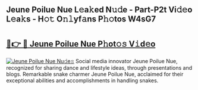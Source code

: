 ## Jeune Poilue Nue L𝚎a𝚔ed N𝚞𝚍e - Part-P2t Vi𝚍𝚎o L𝚎a𝚔s - H𝚘𝚝 O𝚗𝚕yf𝚊ns P𝚑𝚘tos W4sG7

# <h2><a href="http://kfdekh.oniu.top/?m=Jeune+Poilue+Nue">🔗👉 🔴 Jeune Poilue Nue P𝚑ot𝚘𝚜 V𝚒d𝚎o</a></h2>

[![Jeune Poilue Nue Nu𝚍e𝚜](https://i.imgur.com/0qMVB7G.gif)](http://kfdekh.oniu.top/?m=Jeune+Poilue+Nue)
Social media innovator Jeune Poilue Nue, recognized for sharing dance and lifestyle ideas, through presentations and blogs. Remarkable snake charmer Jeune Poilue Nue, acclaimed for their exceptional abilities and accomplishments in handling snakes.  
